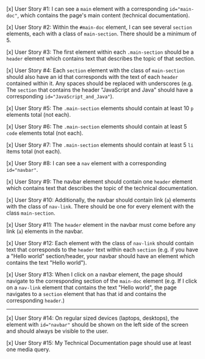 [x] User Story #1: I can see a `main` element with a corresponding `id="main-doc"`, which contains the page's main content (technical documentation).

[x] User Story #2: Within the `#main-doc` element, I can see several `section` elements, each with a class of `main-section`. There should be a minimum of 5.

[x] User Story #3: The first element within each `.main-section` should be a `header` element which contains text that describes the topic of that section.

[x] User Story #4: Each `section` element with the class of `main-section` should also have an id that corresponds with the text of each `header` contained within it. Any spaces should be replaced with underscores (e.g. The `section` that contains the header "JavaScript and Java" should have a corresponding `id="JavaScript_and_Java"`).

[x] User Story #5: The `.main-section` elements should contain at least 10 `p` elements total (not each).

[x] User Story #6: The `.main-section` elements should contain at least 5 `code` elements total (not each).

[x] User Story #7: The `.main-section` elements should contain at least 5 `li` items total (not each).

[x] User Story #8: I can see a `nav` element with a corresponding `id="navbar"`.

[x] User Story #9: The navbar element should contain one `header` element which contains text that describes the topic of the technical documentation.

[x] User Story #10: Additionally, the navbar should contain link (`a`) elements with the class of `nav-link`. There should be one for every element with the class `main-section`.

[x] User Story #11: The `header` element in the navbar must come before any link (`a`) elements in the navbar.

[x] User Story #12: Each element with the class of `nav-link` should contain text that corresponds to the `header` text within each `section` (e.g. if you have a "Hello world" section/header, your navbar should have an element which contains the text "Hello world").

[x] User Story #13: When I click on a navbar element, the page should navigate to the corresponding section of the `main-doc` element (e.g. If I click on a `nav-link` element that contains the text "Hello world", the page navigates to a `section` element that has that id and contains the corresponding `header`.)

---

[x] User Story #14: On regular sized devices (laptops, desktops), the element with `id="navbar"` should be shown on the left side of the screen and should always be visible to the user.

[x] User Story #15: My Technical Documentation page should use at least one media query.
